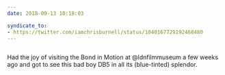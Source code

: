 ```yaml
---
date: 2018-09-13 10:18:03

syndicate_to:
- https://twitter.com/iamchrisburnell/status/1040167729192468480
---
```


<figure class="media">
    <a href="https://chrisburnell.com/static/IMG_20180819_150244.jpg"><img src="https://chrisburnell.com/static/IMG_20180819_150244.jpg" alt=""></a>
</figure>

Had the joy of visiting the Bond in Motion at @ldnfilmmuseum a few weeks ago and got to see this bad boy DB5 in all its (blue-tinted) splendor.
